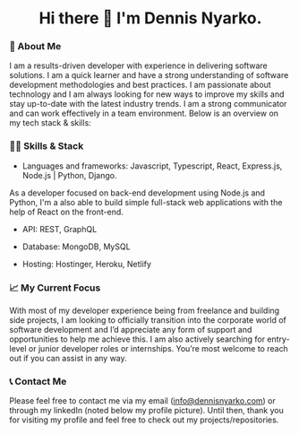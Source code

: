 <h1 align="center">Hi there 👋 I'm Dennis Nyarko.</h1>

### 🤔 About Me 
I am a results-driven developer with experience in delivering software solutions. I am a quick learner and have a strong understanding of software development methodologies and best practices. I am passionate about technology and I am always looking for new ways to improve my skills and stay up-to-date with the latest industry trends. I am a strong communicator and can work effectively in a team environment. Below is an overview on my tech stack & skills: 

### 👨‍💻 Skills & Stack  

- Languages and frameworks: Javascript, Typescript, React, Express.js, Node.js | Python, Django.

As a developer focused on back-end development using Node.js and Python, I'm a also able to build simple full-stack web applications with the help of React on the front-end.

- API: REST, GraphQL 

- Database: MongoDB, MySQL 

- Hosting: Hostinger, Heroku, Netlify 

### 📈 My Current Focus 
With most of my developer experience being from freelance and building side projects, I am looking to officially transition into the corporate world of software development and I’d appreciate any form of support and opportunities to help me achieve this. I am also actively searching for entry-level or junior developer roles or internships. You’re most welcome to reach out if you can assist in any way.

### 📞 Contact Me
Please feel free to contact me via my email (info@dennisnyarko.com) or through my linkedIn (noted below my profile picture). Until then, thank you for visiting my profile and feel free to check out my projects/repositories. 

